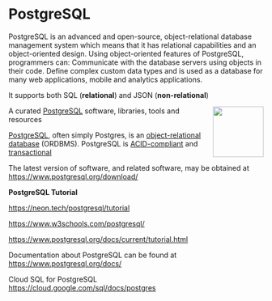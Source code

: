 PostgreSQL 
=====================================
PostgreSQL is an advanced and open-source, object-relational database management system
which means that it has relational capabilities and an object-oriented design. 
Using object-oriented features of PostgreSQL, programmers can: Communicate with the database servers using objects in their code. 
Define complex custom data types and is used as a database for many web applications, mobile and analytics applications. 

It supports both SQL (**relational**) and JSON (**non-relational**)

[<img src="https://wiki.postgresql.org/images/a/a4/PostgreSQL_logo.3colors.svg" align="right"  width="100">](https://www.postgresql.org/)

A curated [PostgreSQL](https://www.postgresql.org/) software, libraries, tools and resources 

[PostgreSQL](https://en.wikipedia.org/wiki/PostgreSQL), often simply Postgres, is an [object-relational database](https://en.wikipedia.org/wiki/Object-relational_database) (ORDBMS). PostgreSQL is [ACID-compliant](https://en.wikipedia.org/wiki/ACID) and [transactional](https://en.wikipedia.org/wiki/Transaction_processing) 

The latest version of software, and related software, may be
obtained at <https://www.postgresql.org/download/>  

**PostgreSQL Tutorial**

https://neon.tech/postgresql/tutorial

<https://www.w3schools.com/postgresql/>

https://www.postgresql.org/docs/current/tutorial.html

Documentation about PostgreSQL can be found at  
https://www.postgresql.org/docs/  

Cloud SQL for PostgreSQL  
https://cloud.google.com/sql/docs/postgres





